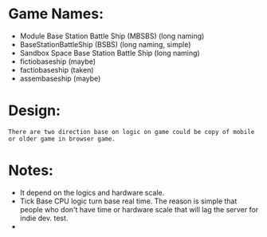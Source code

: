 # Game Names:
 * Module Base Station Battle Ship (MBSBS) (long naming)
 * BaseStationBattleShip (BSBS) (long naming, simple)
 * Sandbox Space Base Station Battle Ship (long naming)
 * fictiobaseship (maybe)
 * factiobaseship (taken)
 * assembaseship (maybe)

# Design:
    There are two direction base on logic on game could be copy of mobile or older game in browser game.


# Notes:
 * It depend on the logics and hardware scale.
 * Tick Base CPU logic turn base real time. The reason is simple that people who don't have time or hardware scale that will lag the server for indie dev. test.
 * 

